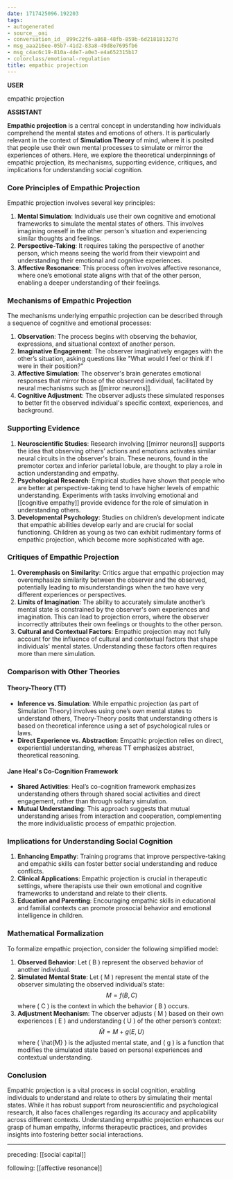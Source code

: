 ```yaml
---
date: 1717425096.192203
tags:
- autogenerated
- source__oai
- conversation_id__899c22f6-a868-48fb-859b-6d218181327d
- msg_aaa216ee-05b7-41d2-83a8-49d8e7695fb6
- msg_c4ac6c19-810a-4de7-a0e3-e4a652315b17
- colorclass/emotional-regulation
title: empathic projection
---
```


**USER**

empathic projection


**ASSISTANT**

**Empathic projection** is a central concept in understanding how individuals comprehend the mental states and emotions of others. It is particularly relevant in the context of **Simulation Theory** of mind, where it is posited that people use their own mental processes to simulate or mirror the experiences of others. Here, we explore the theoretical underpinnings of empathic projection, its mechanisms, supporting evidence, critiques, and implications for understanding social cognition.

### Core Principles of Empathic Projection

Empathic projection involves several key principles:

1. **Mental Simulation**: Individuals use their own cognitive and emotional frameworks to simulate the mental states of others. This involves imagining oneself in the other person's situation and experiencing similar thoughts and feelings.
2. **Perspective-Taking**: It requires taking the perspective of another person, which means seeing the world from their viewpoint and understanding their emotional and cognitive experiences.
3. **Affective Resonance**: This process often involves affective resonance, where one’s emotional state aligns with that of the other person, enabling a deeper understanding of their feelings.

### Mechanisms of Empathic Projection

The mechanisms underlying empathic projection can be described through a sequence of cognitive and emotional processes:

1. **Observation**: The process begins with observing the behavior, expressions, and situational context of another person.
2. **Imaginative Engagement**: The observer imaginatively engages with the other’s situation, asking questions like "What would I feel or think if I were in their position?"
3. **Affective Simulation**: The observer's brain generates emotional responses that mirror those of the observed individual, facilitated by neural mechanisms such as [[mirror neurons]].
4. **Cognitive Adjustment**: The observer adjusts these simulated responses to better fit the observed individual's specific context, experiences, and background.

### Supporting Evidence

1. **Neuroscientific Studies**: Research involving [[mirror neurons]] supports the idea that observing others’ actions and emotions activates similar neural circuits in the observer's brain. These neurons, found in the premotor cortex and inferior parietal lobule, are thought to play a role in action understanding and empathy.
2. **Psychological Research**: Empirical studies have shown that people who are better at perspective-taking tend to have higher levels of empathic understanding. Experiments with tasks involving emotional and [[cognitive empathy]] provide evidence for the role of simulation in understanding others.
3. **Developmental Psychology**: Studies on children’s development indicate that empathic abilities develop early and are crucial for social functioning. Children as young as two can exhibit rudimentary forms of empathic projection, which become more sophisticated with age.

### Critiques of Empathic Projection

1. **Overemphasis on Similarity**: Critics argue that empathic projection may overemphasize similarity between the observer and the observed, potentially leading to misunderstandings when the two have very different experiences or perspectives.
2. **Limits of Imagination**: The ability to accurately simulate another’s mental state is constrained by the observer's own experiences and imagination. This can lead to projection errors, where the observer incorrectly attributes their own feelings or thoughts to the other person.
3. **Cultural and Contextual Factors**: Empathic projection may not fully account for the influence of cultural and contextual factors that shape individuals' mental states. Understanding these factors often requires more than mere simulation.

### Comparison with Other Theories

#### Theory-Theory (TT)

- **Inference vs. Simulation**: While empathic projection (as part of Simulation Theory) involves using one’s own mental states to understand others, Theory-Theory posits that understanding others is based on theoretical inference using a set of psychological rules or laws.
- **Direct Experience vs. Abstraction**: Empathic projection relies on direct, experiential understanding, whereas TT emphasizes abstract, theoretical reasoning.

#### Jane Heal's Co-Cognition Framework

- **Shared Activities**: Heal’s co-cognition framework emphasizes understanding others through shared social activities and direct engagement, rather than through solitary simulation.
- **Mutual Understanding**: This approach suggests that mutual understanding arises from interaction and cooperation, complementing the more individualistic process of empathic projection.

### Implications for Understanding Social Cognition

1. **Enhancing Empathy**: Training programs that improve perspective-taking and empathic skills can foster better social understanding and reduce conflicts.
2. **Clinical Applications**: Empathic projection is crucial in therapeutic settings, where therapists use their own emotional and cognitive frameworks to understand and relate to their clients.
3. **Education and Parenting**: Encouraging empathic skills in educational and familial contexts can promote prosocial behavior and emotional intelligence in children.

### Mathematical Formalization

To formalize empathic projection, consider the following simplified model:

1. **Observed Behavior**: Let \( B \) represent the observed behavior of another individual.
2. **Simulated Mental State**: Let \( M \) represent the mental state of the observer simulating the observed individual’s state:
   $$ M = f(B, C) $$
   where \( C \) is the context in which the behavior \( B \) occurs.
3. **Adjustment Mechanism**: The observer adjusts \( M \) based on their own experiences \( E \) and understanding \( U \) of the other person’s context:
   $$ \hat{M} = M + g(E, U) $$
   where \( \hat{M} \) is the adjusted mental state, and \( g \) is a function that modifies the simulated state based on personal experiences and contextual understanding.

### Conclusion

Empathic projection is a vital process in social cognition, enabling individuals to understand and relate to others by simulating their mental states. While it has robust support from neuroscientific and psychological research, it also faces challenges regarding its accuracy and applicability across different contexts. Understanding empathic projection enhances our grasp of human empathy, informs therapeutic practices, and provides insights into fostering better social interactions.


---

preceding: [[social capital]]  


following: [[affective resonance]]